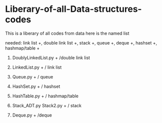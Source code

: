 # Liberary-of-all-Data-structures-codes
This is a liberary of all codes from data here is the named list

needed: link list +, double link list +, stack +, queue +, deque +, hashset +, hashmap/table +

1) DoublyLinkedList.py  + /double link list

2) LinkedList.py  + / link list

3) Queue.py + / queue

4) HashSet.py + / hashset

5) HashTable.py + / hashmap/table

6) Stack_ADT.py Stack2.py + / stack

7) Deque.py + /deque
